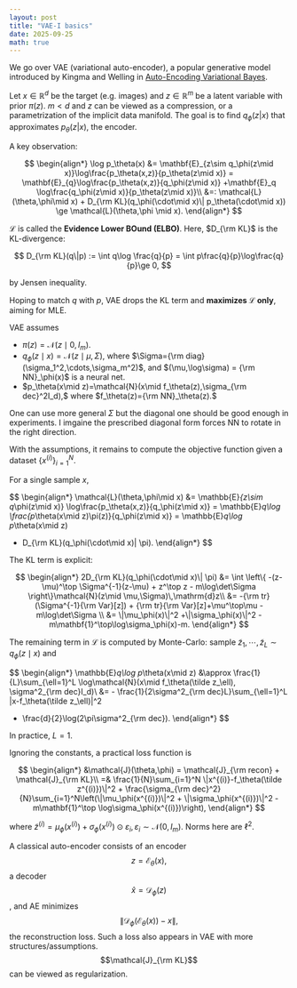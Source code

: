 ```yaml
---
layout: post
title: "VAE-I basics"
date: 2025-09-25
math: true
---
```


We go over VAE (variational auto-encoder), a popular generative model introduced by Kingma and Welling in [Auto-Encoding Variational Bayes](https://arxiv.org/abs/1312.6114).

Let $x\in \mathbb{R}^d$ be the target (e.g. images) and $z\in \mathbb{R}^m$ be a latent variable with prior $\pi(z)$. $m<d$ and $z$ can be viewed as a compression, or a parametrization of the implicit data manifold.
The goal is to find $q_\phi(z|x)$ that approximates $p_\theta(z|x),$ the encoder.

A key observation:

$$
\begin{align*}
\log p_\theta(x)
    &= \mathbf{E}_{z\sim q_\phi(z\mid x)}\log\frac{p_\theta(x,z)}{p_\theta(z\mid x)}
    = \mathbf{E}_{q}\log\frac{p_\theta(x,z)}{q_\phi(z\mid x)}
    +\mathbf{E}_q \log\frac{q_\phi(z\mid x)}{p_\theta(z\mid x)}\\ 
    &=: \mathcal{L}(\theta,\phi\mid x) + D_{\rm KL}(q_\phi(\cdot\mid x)\| p_\theta(\cdot\mid x))
\ge  \mathcal{L}(\theta,\phi \mid x).
\end{align*}  
$$

$\mathcal{L}$ is called the **Evidence Lower BOund (ELBO)**.
Here, $D_{\rm KL}$ is the KL-divergence:

$$
D_{\rm KL}(q\|p) := \int q\log \frac{q}{p} = \int p\frac{q}{p}\log\frac{q}{p}\ge 0,
$$

by Jensen inequality.

Hoping to match $q$ with $p$, VAE drops the KL term and **maximizes $\mathcal{L}$ only**, aiming for MLE.

VAE assumes

- $\pi(z)=\mathcal{N}(z\mid 0,I_m)$.
- $q_\phi(z\mid x)=\mathcal{N}(z\mid\mu,\Sigma),$ where $\Sigma={\rm diag}(\sigma_1^2,\cdots,\sigma_m^2)$, and 
$(\mu,\log\sigma) = {\rm NN}_\phi(x)$ is a neural net.
- $p_\theta(x\mid z)=\mathcal{N}(x\mid f_\theta(z),\sigma_{\rm dec}^2I_d),$
where $f_\theta(z)={\rm NN}_\theta(z).$

One can use more general $\Sigma$ but the diagonal one should be good enough in experiments. I imgaine the prescribed diagonal form forces NN to rotate in the right direction.

With the assumptions, it remains to compute the objective function
given a dataset $\lbrace x^{(i)} \rbrace_{i=1}^N.$ 

For a single sample $x$,

$$
\begin{align*}
\mathcal{L}(\theta,\phi\mid x)
&= \mathbb{E}_{z\sim q_\phi(z\mid x)} \log\frac{p_\theta(x,z)}{q_\phi(z\mid x)}
= \mathbb{E}_q\log \frac{p_\theta(x\mid z)\pi(z)}{q_\phi(z\mid x)}
= \mathbb{E}_q\log p_\theta(x\mid z)
- D_{\rm KL}(q_\phi(\cdot\mid x)\| \pi).
\end{align*}
$$

The KL term is explicit:

$$
\begin{align*}
2D_{\rm KL}(q_\phi(\cdot\mid x)\| \pi)
&= \int \left\{
        -(z-\mu)^\top \Sigma^{-1}(z-\mu)
        + z^\top z
        - m\log\det\Sigma
    \right\}\mathcal{N}(z\mid \mu,\Sigma)\,\mathrm{d}z\\ 
    &= -{\rm tr}(\Sigma^{-1}{\rm Var}[z])
        + {\rm tr}{\rm Var}[z]+\mu^\top\mu - m\log\det\Sigma \\ 
    &= \|\mu_\phi(x)\|^2 +\|\sigma_\phi(x)\|^2 - m\mathbf{1}^\top\log\sigma_\phi(x)-m.
\end{align*}
$$

The remaining term in $\mathcal{L}$ is computed by Monte-Carlo:
sample $\tilde z_1,\cdots,\tilde z_L\sim q_\phi(z\mid x)$ and 

$$
\begin{align*}
\mathbb{E}_q\log p_\theta(x\mid z)
&\approx \frac{1}{L}\sum_{\ell=1}^L \log\mathcal{N}(x\mid f_\theta(\tilde z_\ell), \sigma^2_{\rm dec}I_d)\\ 
&= - \frac{1}{2\sigma^2_{\rm dec}L}\sum_{\ell=1}^L \|x-f_\theta(\tilde z_\ell)\|^2 
- \frac{d}{2}\log(2\pi\sigma^2_{\rm dec}).
\end{align*}
$$

In practice, $L=1$.

Ignoring the constants, a practical loss function is

$$
\begin{align*}
&\mathcal{J}(\theta,\phi) =
\mathcal{J}_{\rm recon} + \mathcal{J}_{\rm KL}\\
=& 
    \frac{1}{N}\sum_{i=1}^N \|x^{(i)}-f_\theta(\tilde z^{(i)})\|^2 
     + \frac{\sigma_{\rm dec}^2}{N}\sum_{i=1}^N\left(\|\mu_\phi(x^{(i)})\|^2 + \|\sigma_\phi(x^{(i)})\|^2 - m\mathbf{1}^\top \log\sigma_\phi(x^{(i)})\right),
\end{align*}
$$

where $\tilde z^{(i)}=\mu_\phi(x^{(i)}) + \sigma_\phi(x^{(i)})\odot \varepsilon_i, \varepsilon_i\sim \mathcal{N}(0,I_m).$ Norms here are $\ell^2$.

A classical auto-encoder consists of an encoder 
$$z=\mathcal{E}_\theta(x),$$ 
a decoder 
$$\hat x=\mathcal{D}_\phi(z)$$, 
and AE minimizes 
$$ \|\mathcal{D}_\phi(\mathcal{E}_\theta(x))-x\| ,$$ the reconstruction loss.
Such a loss also appears in VAE with more structures/assumptions.
$$\mathcal{J}_{\rm KL}$$ can be viewed as regularization.